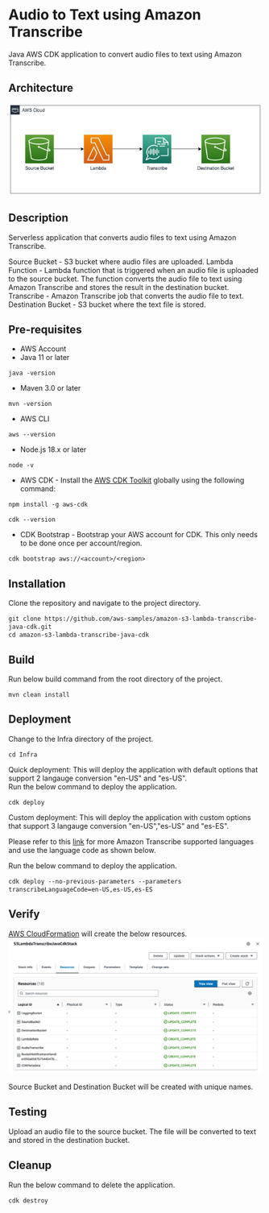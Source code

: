 # Audio to Text using Amazon Transcribe

Java AWS CDK application to convert audio files to text using Amazon Transcribe.

## Architecture

![s3-lambda-transcribe-java-cdk.drawio.png](s3-lambda-transcribe-java-cdk.png)

## Description

Serverless application that converts audio files to text using Amazon Transcribe.

Source Bucket - S3 bucket where audio files are uploaded.
Lambda Function - Lambda function that is triggered when an audio file is uploaded to the source bucket. The function converts the audio file to text using Amazon Transcribe and stores the result in the destination bucket.
Transcribe - Amazon Transcribe job that converts the audio file to text.
Destination Bucket - S3 bucket where the text file is stored.


## Pre-requisites

* AWS Account
* Java 11 or later
```
java -version
```
* Maven 3.0 or later
```
mvn -version
```
* AWS CLI
```
aws --version
```

* Node.js 18.x or later
```
node -v
```

* AWS CDK - Install the [AWS CDK Toolkit](https://docs.aws.amazon.com/cdk/v2/guide/cli.html) globally using the following command:
```
npm install -g aws-cdk
```
```
cdk --version
```
* CDK Bootstrap - Bootstrap your AWS account for CDK. This only needs to be done once per account/region.
```
cdk bootstrap aws://<account>/<region>
```

## Installation

Clone the repository and navigate to the project directory.
```
git clone https://github.com/aws-samples/amazon-s3-lambda-transcribe-java-cdk.git
cd amazon-s3-lambda-transcribe-java-cdk
```

## Build
Run below build command from the root directory of the project. 
```
mvn clean install
```

## Deployment

Change to the Infra directory of the project.
```
cd Infra
```

Quick deployment: This will deploy the application with default options that support 2 langauge conversion "en-US" and "es-US".<br>
Run the below command to deploy the application.
```
cdk deploy
```

Custom deployment: This will deploy the application with custom options that support 3 langauge conversion "en-US","es-US" and "es-ES".<br>

Please refer to this [link](https://docs.aws.amazon.com/transcribe/latest/dg/supported-languages.html) for more Amazon Transcribe supported languages and use the language code as shown below.

Run the below command to deploy the application.
```
cdk deploy --no-previous-parameters --parameters transcribeLanguageCode=en-US,es-US,es-ES
```

## Verify

[AWS CloudFormation](https://us-west-2.console.aws.amazon.com/cloudformation/home) will create the below resources.
![AWSCloudformation_Resources.png](AWSCloudformation_Resources.png)

Source Bucket and Destination Bucket will be created with unique names.

## Testing

Upload an audio file to the source bucket. The file will be converted to text and stored in the destination bucket.


## Cleanup

Run the below command to delete the application.
```
cdk destroy
```
